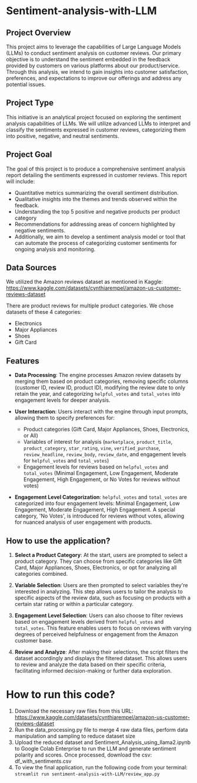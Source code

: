 # Sentiment-analysis-with-LLM

## Project Overview
This project aims to leverage the capabilities of Large Language Models (LLMs) to conduct sentiment analysis on customer reviews. Our primary objective is to understand the sentiment embedded in the feedback provided by customers on various platforms about our product/service. Through this analysis, we intend to gain insights into customer satisfaction, preferences, and expectations to improve our offerings and address any potential issues.

## Project Type
This initiative is an analytical project focused on exploring the sentiment analysis capabilities of LLMs. We will utilize advanced LLMs to interpret and classify the sentiments expressed in customer reviews, categorizing them into positive, negative, and neutral sentiments.


## Project Goal
The goal of this project is to produce a comprehensive sentiment analysis report detailing the sentiments expressed in customer reviews. This report will include:

- Quantitative metrics summarizing the overall sentiment distribution.
- Qualitative insights into the themes and trends observed within the feedback.
- Understanding the top 5 positive and negative products per product category
- Recommendations for addressing areas of concern highlighted by negative sentiments.
- Additionally, we aim to develop a sentiment analysis model or tool that can automate the process of categorizing customer sentiments for ongoing analysis and monitoring.

## Data Sources
We utilized the Amazon reviews dataset as mentioned in Kaggle: https://www.kaggle.com/datasets/cynthiarempel/amazon-us-customer-reviews-dataset

There are product reviews for multiple product categories. We chose datasets of these 4 categories:
- Electronics
- Major Appliances
- Shoes 
- Gift Card

## Features
- **Data Processing**: The engine processes Amazon review datasets by merging them based on product categories, removing specific columns (customer ID, review ID, product ID), modifying the review date to only retain the year, and categorizing `helpful_votes` and `total_votes` into engagement levels for deeper analysis.

- **User Interaction**: Users interact with the engine through input prompts, allowing them to specify preferences for:
  - Product categories (Gift Card, Major Appliances, Shoes, Electronics, or All)
  - Variables of interest for analysis (`marketplace`, `product_title`, `product_category`, `star_rating`, `vine`, `verified_purchase`, `review_headline`, `review_body`, `review_date`, and engagement levels for `helpful_votes` and `total_votes`)
  - Engagement levels for reviews based on `helpful_votes` and `total_votes` (Minimal Engagement, Low Engagement, Moderate Engagement, High Engagement, or No Votes for reviews without votes)

- **Engagement Level Categorization**: `helpful_votes` and `total_votes` are categorized into four engagement levels: Minimal Engagement, Low Engagement, Moderate Engagement, High Engagement. A special category, 'No Votes', is introduced for reviews without votes, allowing for nuanced analysis of user engagement with products.

## How to use the application?

1. **Select a Product Category**: At the start, users are prompted to select a product category. They can choose from specific categories like Gift Card, Major Appliances, Shoes, Electronics, or opt for analyzing all categories combined.

2. **Variable Selection**: Users are then prompted to select variables they're interested in analyzing. This step allows users to tailor the analysis to specific aspects of the review data, such as focusing on products with a certain star rating or within a particular category.

3. **Engagement Level Selection**: Users can also choose to filter reviews based on engagement levels derived from `helpful_votes` and `total_votes`. This feature enables users to focus on reviews with varying degrees of perceived helpfulness or engagement from the Amazon customer base.

4. **Review and Analyze**: After making their selections, the script filters the dataset accordingly and displays the filtered dataset. This allows users to review and analyze the data based on their specific criteria, facilitating informed decision-making or further data exploration.

# How to run this code?

1. Download the necessary raw files from this URL: https://www.kaggle.com/datasets/cynthiarempel/amazon-us-customer-reviews-dataset
2. Run the data_processing.py file to merge 4 raw data files, perform data manipulation and sampling to reduce dataset size
3. Upload the reduced dataset and Sentiment_Analysis_using_llama2.ipynb to Google Colab Enterprise to run the LLM and generate sentiment polarity and scores. Once processed, download the csv: df_with_sentiments.csv
4. To view the final application, run the following code from your terminal: 
`streamlit run sentiment-analysis-with-LLM/review_app.py`